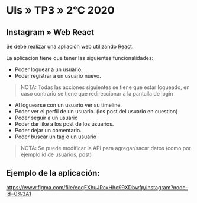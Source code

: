 # UIs » TP3 » 2°C 2020

## Instagram » Web React

Se debe realizar una apliación web utilizando [React](https://es.reactjs.org/).

La aplicacion tiene que tener las siguientes funcionalidades:

* Poder loguear a un usuario.
* Poder registrar a un usuario nuevo.

> NOTA: Todas las acciones siguientes se tiene que estar logueado, en caso contrario se tiene que redireccionar a la pantalla de login

* Al loguearse con un usuario ver su timeline.
* Poder ver el perfil de un usuario. (los post del usuario en cuestion)
* Poder seguir a un usuario
* Poder dar like a los post de los usuarios.
* Poder dejar un comentario.
* Poder buscar un tag o un usuario

> NOTA: Se puede modificar la API para agregar/sacar datos (como por ejemplo id de usuarios, post)

## Ejemplo de la aplicación:

https://www.figma.com/file/eoqFXhuJRcxHhc99XDbwfp/Instagram?node-id=0%3A1

